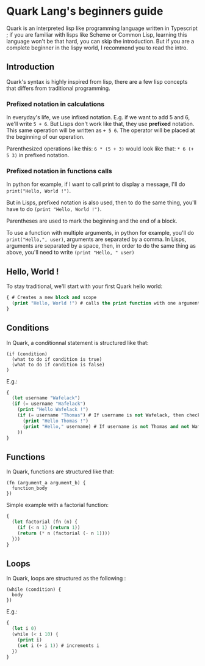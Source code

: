 # Quark Lang's beginners guide

Quark is an interpreted lisp like programming language written in Typescript ; if you are familiar with lisps like Scheme or Common Lisp, learning this language won't be that hard, you can skip the introduction. But if you are a complete beginner in the lispy world, I recommend you to read the intro.

## Introduction

Quark's syntax is highly inspired from lisp, there are a few lisp concepts that differs from traditional programming.

### Prefixed notation in calculations

In everyday's life, we use infixed notation. E.g. if we want to add 5 and 6, we'll write `5 + 6`. But Lisps don't work like that, they use 
**prefixed** notation. This same operation will be written as `+ 5 6`. The operator will be placed at the beginning of our operation.

Parenthesized operations like this: `6 * (5 + 3)` would look like that: `* 6 (+ 5 3)` in prefixed notation.

### Prefixed notation in functions calls

In python for example, if I want to call print to display a message, I'll do `print("Hello, World !")`.

But in Lisps, prefixed notation is also used, then to do the same thing, you'll have to do `(print "Hello, World !")`.

Parentheses are used to mark the beginning and the end of a block.

To use a function with multiple arguments, in python for example, you'll do `print("Hello,", user)`, arguments are separated by a comma.
In Lisps, arguments are separated by a space, then, in order to do the same thing as above, you'll need to write `(print "Hello, " user)`

## Hello, World !

To stay traditional, we'll start with your first Quark hello world:

```lisp
{ # Creates a new block and scope
  (print "Hello, World !") # calls the print function with one argument: `"Hello, World !"`
}
```

## Conditions

In Quark, a conditionnal statement is structured like that:

```
(if (condition)
  (what to do if condition is true)
  (what to do if condition is false)
)
```

E.g.:

```lisp
{
  (let username "Wafelack")
  (if (= username "Wafelack")
    (print "Hello Wafelack !")
    (if (= username "Thomas") # If username is not Wafelack, then check if user is thomas
      (print "Hello Thomas !")
      (print "Hello," username) # If username is not Thomas and not Wafelack, it displays a generic message
    ))
}
```

## Functions

In Quark, functions are structured like that: 
```
(fn (argument_a argument_b) {
  function_body
})
```

Simple example with a factorial function: 
```lisp
{
  (let factorial (fn (n) {
    (if (< n 1) (return 1))
    (return (* n (factorial (- n 1))))
  }))
}
```

## Loops 

In Quark, loops are structured as the following : 
```
(while (condition) {
  body
})
```

E.g.: 
```lisp
{
  (let i 0)
  (while (< i 10) {
    (print i)
    (set i (+ i 1)) # increments i
  })
}
```

